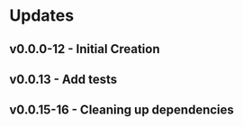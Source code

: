 # Updates  

## v0.0.0-12 - Initial Creation

## v0.0.13 - Add tests

## v0.0.15-16 - Cleaning up dependencies
